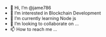 - 👋 Hi, I’m @jame786
- 👀 I’m interested in Blockchain Development
- 🌱 I’m currently learning Node js
- 💞️ I’m looking to collaborate on ...
- 📫 How to reach me ...

<!---
jame786Bond/jame786Bond is a ✨ special ✨ repository because its `README.md` (this file) appears on your GitHub profile.
You can click the Preview link to take a look at your changes.
--->
